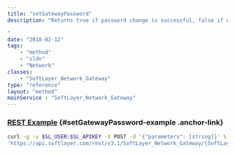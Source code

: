 ```yaml
---
title: "setGatewayPassword"
description: "Returns true if password change is successful, false if not successful 

"
date: "2018-02-12"
tags:
    - "method"
    - "sldn"
    - "Network"
classes:
    - "SoftLayer_Network_Gateway"
type: "reference"
layout: "method"
mainService : "SoftLayer_Network_Gateway"
---
```


### [REST Example](#setGatewayPassword-example) <a href="/article/rest/"><i class="fas fa-question"></i></a> {#setGatewayPassword-example .anchor-link} 
```bash
curl -g -u $SL_USER:$SL_APIKEY -X POST -d '{"parameters": [string]}' \
'https://api.softlayer.com/rest/v3.1/SoftLayer_Network_Gateway/{SoftLayer_Network_GatewayID}/setGatewayPassword'
```
